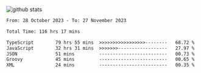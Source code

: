 
![github stats](https://github-readme-stats.vercel.app/api?username=realmahd1&show_icons=true&theme=codeSTACKr&hide_rank=true&count_private=true)

<!--START_SECTION:waka-->

```txt
From: 28 October 2023 - To: 27 November 2023

Total Time: 116 hrs 17 mins

TypeScript        79 hrs 55 mins  >>>>>>>>>>>>>>>>>--------   68.72 %
JavaScript        32 hrs 31 mins  >>>>>>>------------------   27.97 %
JSON              51 mins         -------------------------   00.73 %
Groovy            45 mins         -------------------------   00.65 %
XML               24 mins         -------------------------   00.35 %
```

<!--END_SECTION:waka-->
